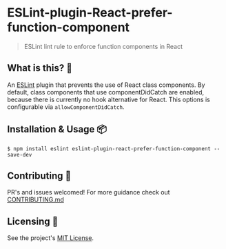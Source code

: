 # ESLint-plugin-React-prefer-function-component

<blockquote>ESLint lint rule to enforce function components in React</blockquote>

## What is this? 🧐

An [ESLint](https://github.com/eslint/eslint) plugin that prevents the use of React class components. By default, class components that use componentDidCatch are enabled, because there is currently no hook alternative for React. This options is configurable via `allowComponentDidCatch`.

## Installation & Usage 📦

```
$ npm install eslint eslint-plugin-react-prefer-function-component --save-dev
```

## Contributing 👫

PR's and issues welcomed! For more guidance check out [CONTRIBUTING.md](https://github.com/tatethurston/eslint-plugin-react-prefer-function-component/blob/master/CONTRIBUTING.md)

## Licensing 📃

See the project's [MIT License](https://github.com/tatethurston/eslint-plugin-react-prefer-function-component/blob/master/LICENSE).
